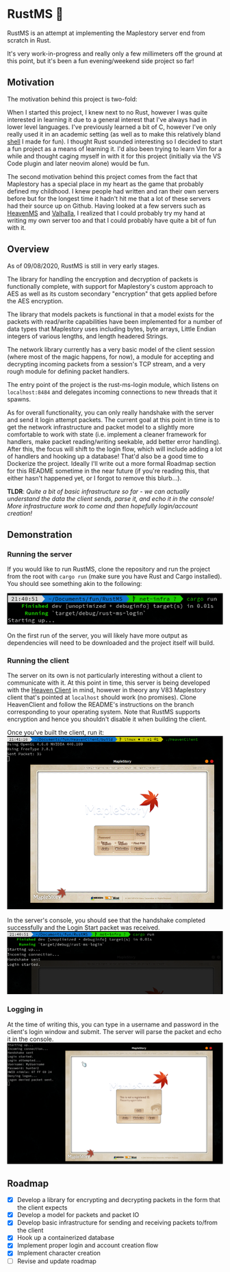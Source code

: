 # RustMS 🍁
RustMS is an attempt at implementing the Maplestory server end from scratch in Rust. 

It's very work-in-progress and really only a few millimeters off the ground at this point, but it's been a fun evening/weekend side project so far!  

## Motivation
The motivation behind this project is two-fold:

When I started this project, I knew next to no Rust, however I was quite interested in learning it due to a general interest that I've always had in lower level languages. I've previously learned a bit of C, however I've only really used it in an academic setting (as well as to make this relatively bland [shell](https://github.com/neeerp/myShell) I made for fun). I thought Rust sounded interesting so I decided to start a fun project as a means of learning it. I'd also been trying to learn Vim for a while and thought caging myself in with it for this project (initially via the VS Code plugin and later neovim alone) would be fun.

The second motivation behind this project comes from the fact that Maplestory has a special place in my heart as the game that probably defined my childhood. I knew people had written and ran their own servers before but for the longest time it hadn't hit me that a lot of these servers had their source up on Github. Having looked at a few servers such as [HeavenMS](https://github.com/ronancpl/HeavenMS) and [Valhalla](https://github.com/Hucaru/Valhalla), I realized that I could probably try my hand at writing my own server too and that I could probably have quite a bit of fun with it.

## Overview
As of 09/08/2020, RustMS is still in very early stages.

The library for handling the encryption and decryption of packets is functionally complete, with support for Maplestory's custom approach to AES as well as its custom secondary "encryption" that gets applied before the AES encryption.

The library that models packets is functional in that a model exists for the packets with read/write capabilities have been implemented for a number of data types that Maplestory uses including bytes, byte arrays, Little Endian integers of various lengths, and length headered Strings.

The network library currently has a very basic model of the client session (where most of the magic happens, for now), a module for accepting and decrypting incoming packets from a session's TCP stream, and a very rough module for defining packet handlers.

The entry point of the project is the rust-ms-login module, which listens on `localhost:8484` and delegates incoming connections to new threads that it spawns.

As for overall functionality, you can only really handshake with the server and send it login attempt packets. The current goal at this point in time is to get the network infrastructure and packet model to a slightly more comfortable to work with state (i.e. implement a cleaner framework for handlers, make packet reading/writing seekable, add better error handling). After this, the focus will shift to the login flow, which will include adding a lot of handlers and hooking up a database! That'd also be a good time to Dockerize the project. Ideally I'll write out a more formal Roadmap section for this README sometime in the near future (if you're reading this, that either hasn't happened yet, or I forgot to remove this blurb...).

**TLDR**: *Quite a bit of basic infrastructure so far - we can actually understand the data the client sends, parse it, and echo it in the console! More infrastructure work to come and then hopefully login/account creation!*

## Demonstration
### Running the server
If you would like to run RustMS, clone the repository and run the project from the root with `cargo run` (make sure you have Rust and Cargo installed). You should see something akin to the following: 

![Run the server](img/run.png)

On the first run of the server, you will likely have more output as dependencies will need to be downloaded and the project itself will build.

### Running the client
The server on its own is not particularly interesting without a client to communicate with it. At this point in time, this server is being developed with the [Heaven Client](https://github.com/HeavenClient/HeavenClient) in mind, however in theory any V83 Maplestory client that's pointed at `localhost` should work (no promises). Clone HeavenClient and follow the README's instructions on the branch corresponding to your operating system. Note that RustMS supports encryption and hence you shouldn't disable it when building the client.

Once you've built the client, run it:
![Run the client](img/run_client.png)

In the server's console, you should see that the handshake completed successfully and the Login Start packet was received.
![Handshake Success](img/handshake_start.png)

### Logging in
At the time of writing this, you can type in a username and password in the client's login window and submit. The server will parse the packet and echo it in the console.
![Credentials Echoed](img/login.png)


## Roadmap
- [X] Develop a library for encrypting and decrypting packets in the form that the client expects
- [X] Develop a model for packets and packet IO
- [X] Develop basic infrastructure for sending and receiving packets to/from the client
- [X] Hook up a containerized database
- [X] Implement proper login and account creation flow
- [X] Implement character creation
- [ ] Revise and update roadmap
